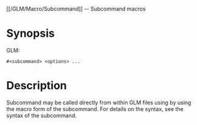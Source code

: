 [[/GLM/Macro/Subcommand]] -- Subcommand macros

# Synopsis
GLM:
~~~
#<subcommand> <options> ...
~~~

# Description

Subcommand may be called directly from within GLM files using by using the macro form of the subcommand.  For details on the syntax, see the syntax of the subcommand.
